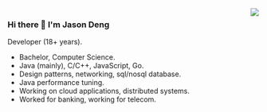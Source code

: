 <img align='right' src="https://github-readme-stats.vercel.app/api?username=jasonwjdeng&show_icons=true&theme=synthwave">

### Hi there 👋 I'm Jason Deng

Developer (18+ years).

* Bachelor, Computer Science.
* Java (mainly), C/C++, JavaScript, Go.
* Design patterns, networking, sql/nosql database.
* Java performance tuning.
* Working on cloud applications, distributed systems.
* Worked for banking, working for telecom.
